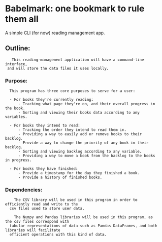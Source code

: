 # Babelmark: one bookmark to rule them all

  A simple CLI (for now) reading management app.

 ## Outline:
     
       This reading-management application will have a command-line interface,
     and will store the data files it uses locally.
     
  ### Purpose:
  
      This program has three core purposes to serve for a user:
     
      - For books they're currently reading:
          - Tracking what page they're on, and their overall progress in the book. 
          - Sorting and viewing their books data according to any variables.
       
      - For books they intend to read:
          - Tracking the order they intend to read them in.
          - Providing a way to easily add or remove books to their backlog.
          - Provide a way to change the priority of any book in their backlog.
          - Sorting and viewing backlog according to any variable.
          - Providing a way to move a book from the backlog to the books in progress.
         
      - For books they have finished:
          - Provide a timestamp for the day they finished a book.
          - Provide a history of finished books.

  ### Dependencies:
  
        The CSV library will be used in this program in order to efficiently read and write to the
      csv files used to store user data.
  
        The Numpy and Pandas libraries will be used in this program, as the csv files correspond with
      tabular representations of data such as Pandas DataFrames, and both libraries will facilitate
      efficient operations with this kind of data.
